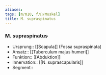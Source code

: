 ```yaml
---
aliases: 
tags: [m/m10, f/🦴/Muskel]
title: M. supraspinatus
---
```

### M. supraspinatus
- Ursprung:: [[Scapula]] (Fossa supraspinata)
- Ansatz:: [[Tuberculum majus humeri]]
- Funktion:: [[Abduktion]]
- Innervation:: [[N. suprascapularis]]
- Segment:: 